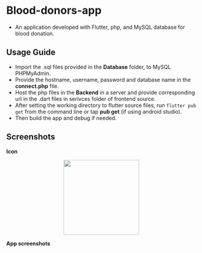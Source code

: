 # Blood-donors-app
* An application developed with Flutter, php, and MySQL database for blood donation.

## Usage Guide

* Import the .sql files provided in the **Database** folder, to MySQL PHPMyAdmin.
* Provide the hostname, username, password and database name in the **connect.php** file.
* Host the php files in the **Backend** in a server and provide corresponding url in the .dart files in serivces folder of frontend source.
* After setting the working directory to flutter source files, run ```flutter pub get``` from the command line or tap **pub get** (if using android studio).
* Then build the app and debug if needed.

## Screenshots

**Icon**
<p align="center"><img height="200" src="https://user-images.githubusercontent.com/57527558/102860377-c00d3f00-4453-11eb-8cde-e14508530067.png"></p>

**App screenshots**

